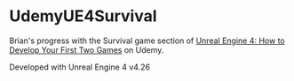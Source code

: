 # UdemyUE4Survival

Brian's progress with the Survival game section of 
[Unreal Engine 4: How to Develop Your First Two Games](https://www.udemy.com/course/unreale4/) 
on Udemy.

Developed with Unreal Engine 4 v4.26
